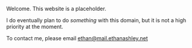 Welcome. This website is a placeholder. 

I do eventually plan to do *something* with this domain, but it is not a high priority at the moment.

To contact me, please email ethan@mail.ethanashley.net

